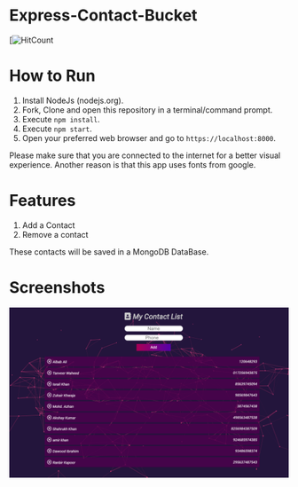 # Express-Contact-Bucket
[![HitCount](https://github.com/anuragpndy/Contact-List.git)
# How to Run
1. Install NodeJs (nodejs.org).
2. Fork, Clone and open this repository in a terminal/command prompt.
3. Execute `npm install`.
4. Execute `npm start`.
5. Open your preferred web browser and go to `https://localhost:8000`.

Please make sure that you are connected to the internet for a better visual experience. Another reason is that this app uses fonts from google.

# Features
1. Add a Contact
2. Remove a contact

These contacts will be saved in a MongoDB DataBase.

# Screenshots
<img src="./assets/repo resources/sc.PNG">
